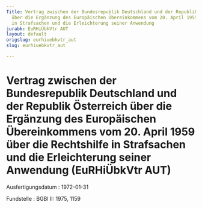 ```yaml
---
Title: Vertrag zwischen der Bundesrepublik Deutschland und der Republik Österreich
  über die Ergänzung des Europäischen Übereinkommens vom 20. April 1959 über die Rechtshilfe
  in Strafsachen und die Erleichterung seiner Anwendung
jurabk: EuRHiÜbkVtr AUT
layout: default
origslug: eurhiuebkvtr_aut
slug: eurhiuebkvtr_aut

---
```


# Vertrag zwischen der Bundesrepublik Deutschland und der Republik Österreich über die Ergänzung des Europäischen Übereinkommens vom 20. April 1959 über die Rechtshilfe in Strafsachen und die Erleichterung seiner Anwendung (EuRHiÜbkVtr AUT)

Ausfertigungsdatum
:   1972-01-31

Fundstelle
:   BGBl II: 1975, 1159


